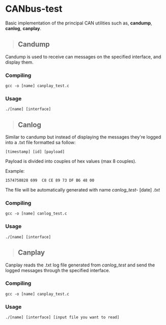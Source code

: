 # CANbus-test

Basic implementation of the principal CAN utilities such as, **candump**, **canlog**, **canplay**.

>## Candump
Candump is used to receive can messages on the specified interface, and display them.
### Compiling
`gcc -o [name] canplay_test.c`
### Usage
>
`./[name] [interface]`

>## Canlog
Similar to candump but instead of displaying the messages they're logged into a .txt file formatted sa follow:  

    [timestamp] [id] [payload]  

Payload is divided into couples of hex values (max 8 couples).  

Example:

    1574758828 699  C8 CE 89 73 DF B6 48 00

The file will be automatically generated with name *canlog_test-* [date] *.txt*

### Compiling  
`gcc -o [name] canlog_test.c`  
### Usage
`./[name] [interface]`  
>## Canplay  
Canplay reads the .txt log file generated from *canlog_test* and send the logged messages through the specified interface.
### Compiling
`gcc -o [name] canplay_test.c`  
### Usage  
`./[name] [interface] [input file you want to read]` 